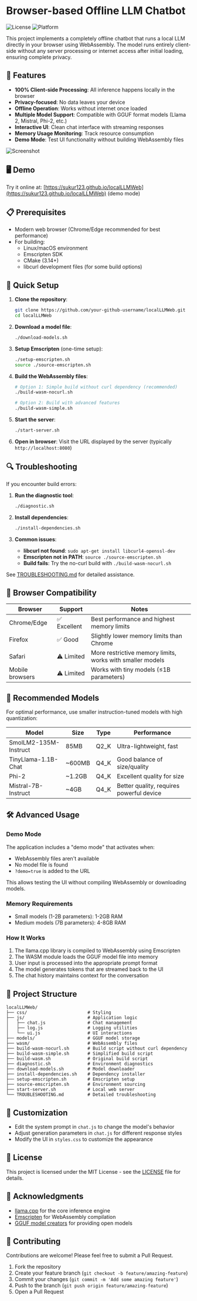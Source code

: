 # Browser-based Offline LLM Chatbot

![License](https://img.shields.io/badge/license-MIT-blue.svg)
![Platform](https://img.shields.io/badge/platform-Web-brightgreen.svg)

This project implements a completely offline chatbot that runs a local LLM directly in your browser using WebAssembly. The model runs entirely client-side without any server processing or internet access after initial loading, ensuring complete privacy.

## 🚀 Features

- **100% Client-side Processing**: All inference happens locally in the browser
- **Privacy-focused**: No data leaves your device
- **Offline Operation**: Works without internet once loaded
- **Multiple Model Support**: Compatible with GGUF format models (Llama 2, Mistral, Phi-2, etc.)
- **Interactive UI**: Clean chat interface with streaming responses
- **Memory Usage Monitoring**: Track resource consumption
- **Demo Mode**: Test UI functionality without building WebAssembly files

![Screenshot](https://user-images.githubusercontent.com/your-image-path.png)

## 🖥️ Demo

Try it online at: [https://sukur123.github.io/localLLMWeb](https://sukur123.github.io/localLLMWeb) (demo mode)

## 📋 Prerequisites

- Modern web browser (Chrome/Edge recommended for best performance)
- For building:
  - Linux/macOS environment
  - Emscripten SDK
  - CMake (3.14+)
  - libcurl development files (for some build options)

## 🔧 Quick Setup

1. **Clone the repository**:
   ```bash
   git clone https://github.com/your-github-username/localLLMWeb.git
   cd localLLMWeb
   ```

2. **Download a model file**:
   ```bash
   ./download-models.sh
   ```

3. **Setup Emscripten** (one-time setup):
   ```bash
   ./setup-emscripten.sh
   source ./source-emscripten.sh
   ```

4. **Build the WebAssembly files**:
   ```bash
   # Option 1: Simple build without curl dependency (recommended)
   ./build-wasm-nocurl.sh
   
   # Option 2: Build with advanced features
   ./build-wasm-simple.sh
   ```

5. **Start the server**:
   ```bash
   ./start-server.sh
   ```

6. **Open in browser**:
   Visit the URL displayed by the server (typically `http://localhost:8080`)

## 🔍 Troubleshooting

If you encounter build errors:

1. **Run the diagnostic tool**:
   ```bash
   ./diagnostic.sh
   ```

2. **Install dependencies**:
   ```bash
   ./install-dependencies.sh
   ```

3. **Common issues**:
   - **libcurl not found**: `sudo apt-get install libcurl4-openssl-dev`
   - **Emscripten not in PATH**: `source ./source-emscripten.sh`
   - **Build fails**: Try the no-curl build with `./build-wasm-nocurl.sh`

See [TROUBLESHOOTING.md](TROUBLESHOOTING.md) for detailed assistance.

## 📱 Browser Compatibility

| Browser | Support | Notes |
|---------|---------|-------|
| Chrome/Edge | ✅ Excellent | Best performance and highest memory limits |
| Firefox | ✅ Good | Slightly lower memory limits than Chrome |
| Safari | ⚠️ Limited | More restrictive memory limits, works with smaller models |
| Mobile browsers | ⚠️ Limited | Works with tiny models (≤1B parameters) |

## 🧠 Recommended Models

For optimal performance, use smaller instruction-tuned models with high quantization:

| Model | Size | Type | Performance |
|-------|------|------|-------------|
| SmolLM2-135M-Instruct | 85MB | Q2_K | Ultra-lightweight, fast |
| TinyLlama-1.1B-Chat | ~600MB | Q4_K | Good balance of size/quality |
| Phi-2 | ~1.2GB | Q4_K | Excellent quality for size |
| Mistral-7B-Instruct | ~4GB | Q4_K | Better quality, requires powerful device |

## 🛠️ Advanced Usage

### Demo Mode

The application includes a "demo mode" that activates when:
- WebAssembly files aren't available
- No model file is found
- `?demo=true` is added to the URL

This allows testing the UI without compiling WebAssembly or downloading models.

### Memory Requirements

- Small models (1-2B parameters): 1-2GB RAM
- Medium models (7B parameters): 4-8GB RAM

### How It Works

1. The llama.cpp library is compiled to WebAssembly using Emscripten
2. The WASM module loads the GGUF model file into memory
3. User input is processed into the appropriate prompt format
4. The model generates tokens that are streamed back to the UI
5. The chat history maintains context for the conversation

## 📁 Project Structure

```
localLLMWeb/
├── css/                       # Styling
├── js/                        # Application logic
│   ├── chat.js                # Chat management
│   ├── log.js                 # Logging utilities
│   └── ui.js                  # UI interactions
├── models/                    # GGUF model storage
├── wasm/                      # WebAssembly files
├── build-wasm-nocurl.sh       # Build script without curl dependency
├── build-wasm-simple.sh       # Simplified build script
├── build-wasm.sh              # Original build script
├── diagnostic.sh              # Environment diagnostics
├── download-models.sh         # Model downloader
├── install-dependencies.sh    # Dependency installer
├── setup-emscripten.sh        # Emscripten setup
├── source-emscripten.sh       # Environment sourcing
├── start-server.sh            # Local web server
└── TROUBLESHOOTING.md         # Detailed troubleshooting
```

## 🧩 Customization

- Edit the system prompt in `chat.js` to change the model's behavior
- Adjust generation parameters in `chat.js` for different response styles
- Modify the UI in `styles.css` to customize the appearance

## 📄 License

This project is licensed under the MIT License - see the [LICENSE](LICENSE) file for details.

## 🙏 Acknowledgments

- [llama.cpp](https://github.com/ggerganov/llama.cpp) for the core inference engine
- [Emscripten](https://emscripten.org/) for WebAssembly compilation
- [GGUF model creators](https://huggingface.co/models?sort=trending&search=gguf) for providing open models

## 🤝 Contributing

Contributions are welcome! Please feel free to submit a Pull Request.

1. Fork the repository
2. Create your feature branch (`git checkout -b feature/amazing-feature`)
3. Commit your changes (`git commit -m 'Add some amazing feature'`)
4. Push to the branch (`git push origin feature/amazing-feature`)
5. Open a Pull Request
